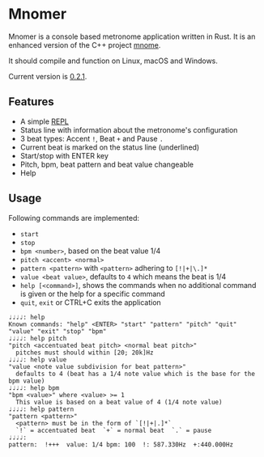 # Mnomer

Mnomer is a console based metronome application written in Rust.
It is an enhanced version of the C++ project [mnome](https://github.com/thfr/mnome).

It should compile and function on Linux, macOS and Windows.

Current version is [0.2.1](https://github.com/thfr/mnomer/releases/tag/0.2.1).

## Features

* A simple [REPL](https://en.wikipedia.org/wiki/Read%E2%80%93eval%E2%80%93print_loop)
* Status line with information about the metronome's configuration
* 3 beat types: Accent `!`, Beat `+` and Pause `.`
* Current beat is marked on the status line (underlined)
* Start/stop with ENTER key
* Pitch, bpm, beat pattern and beat value changeable
* Help

## Usage

Following commands are implemented:

* `start`
* `stop`
* `bpm <number>`, based on the beat value 1/4
* `pitch <accent> <normal>`
* `pattern <pattern>` with `<pattern>` adhering to `[!|+|\.]*`
* `value <beat value>`, defaults to `4` which means the beat is 1/4
* `help [<command>]`, shows the commands when no additional command is given or the help for a specific command
* `quit`, `exit` or CTRL+C exits the application

```plain
♩♩♩♩: help
Known commands: "help" <ENTER> "start" "pattern" "pitch" "quit" "value" "exit" "stop" "bpm"
♩♩♩♩: help pitch
"pitch <accentuated beat pitch> <normal beat pitch>"
  pitches must should within [20; 20k]Hz
♩♩♩♩: help value
"value <note value subdivision for beat pattern>"
  defaults to 4 (beat has a 1/4 note value which is the base for the bpm value)
♩♩♩♩: help bpm
"bpm <value>" where <value> >= 1
  This value is based on a beat value of 4 (1/4 note value)
♩♩♩♩: help pattern
"pattern <pattern>"
  <pattern> must be in the form of `[!|+|.]*`
  `!` = accentuated beat  `+` = normal beat  `.` = pause
♩♩♩♩:
pattern:  !+++  value: 1/4 bpm: 100  !: 587.330Hz  +:440.000Hz
```
